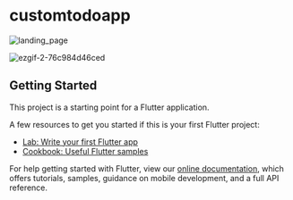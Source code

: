 # customtodoapp

![landing_page](https://user-images.githubusercontent.com/46659611/80493871-a112e780-896e-11ea-9a6e-7d5abee0c686.png)

![ezgif-2-76c984d46ced](https://user-images.githubusercontent.com/46659611/80509035-7f6f2b80-8981-11ea-9b65-d3a7e1b1bf54.gif)

## Getting Started

This project is a starting point for a Flutter application.

A few resources to get you started if this is your first Flutter project:

- [Lab: Write your first Flutter app](https://flutter.dev/docs/get-started/codelab)
- [Cookbook: Useful Flutter samples](https://flutter.dev/docs/cookbook)

For help getting started with Flutter, view our
[online documentation](https://flutter.dev/docs), which offers tutorials,
samples, guidance on mobile development, and a full API reference.
